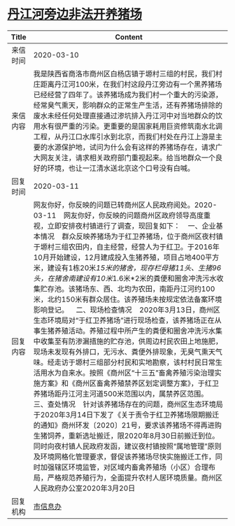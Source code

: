 # <a href="http://www.shangluo.gov.cn/zmhd/ldxxxx.jsp?urltype=leadermail.LeaderMailContentUrl&wbtreeid=1112&leadermailid=5725">丹江河旁边非法开养猪场</a>
| Title |                                                                                                                                                                                                                                                                                                                                                                                                        Content                                                                                                                                                                                                                                                                                                                                                                                                         |
|:-----:|------------------------------------------------------------------------------------------------------------------------------------------------------------------------------------------------------------------------------------------------------------------------------------------------------------------------------------------------------------------------------------------------------------------------------------------------------------------------------------------------------------------------------------------------------------------------------------------------------------------------------------------------------------------------------------------------------------------------------------------------------------------------------------------------------------------------|
| 来信时间  | 2020-03-10                                                                                                                                                                                                                                                                                                                                                                                                                                                                                                                                                                                                                                                                                                                                                                                                             |
| 来信内容  | 我是陕西省商洛市商州区白杨店镇于塬村三组的村民，我们村庄距离丹江河100米，在我们村这段丹江旁边有一个黑养猪场已经经营了四年了。该养猪场成为我们村一个重大的污染源，经常臭气熏天，影响群众的正常生产生活，还有养猪场排除的废水未经任何处理直接通过渗坑排入丹江河中对当地群众的饮用水有很严重的污染。更重要的是国家耗用巨资修筑南水北调工程，从丹江口水库引水到北京，而我们村处在丹江上游是主要的水源保护地，试问为什么会有这样的养猪场存在，请求广大网友关注，请求相关政府部门重视起来。给当地群众一个良好的环境，也让一江清水送北京这个口号没有白喊。                                                                                                                                                                                                                                                                                                                                                                                                                                                                                                                                            |
| 回复时间  | 2020-03-11                                                                                                                                                                                                                                                                                                                                                                                                                                                                                                                                                                                                                                                                                                                                                                                                             |
| 回复内容  | 网友你好，你反映的问题已转商州区人民政府阅处。2020-03-11    网友你好，你反映的问题商州区政府领导高度重视，立即安排夜村镇进行了调查，现回复如下：    一、企业基本情况    群众反映养猪场为于红卫养猪场，位于商州区夜村镇于塬村三组农田内，自主经营，经营人为于红卫。于2016年10月开始建设，12月建成投入生猪养殖，项目占地400平方米，建设有1栋20米*15米的猪舍，现存栏母猪11头、生猪96头，在猪舍南建设有10米*1.6米*2米的粪便和圈舍冲洗污水收集贮存池。该猪场东、西、北均为农田，南距丹江河约100米，北约150米有群众居住。该养殖场未按规定依法备案环境影响登记。    二、现场检查情况    2020年3月13日，商州区生态环境局对“于红卫养猪场”进行现场检查，该养猪场正在从事生猪养殖活动。养殖过程中所产生的粪便和圈舍冲洗污水集中收集至有防渗漏措施的贮存池，供周边村民农田上地施肥，现场未发现有外排口，无污水、粪便外排现象，无臭气熏天气味。经走访于塬村三组部分村民和实地勘察，该村村民日常生活用水为自来水。按照《商州区“十三五”畜禽养殖污染治理实施方案》和《商州区畜禽养殖禁养区划定调整方案》，于红卫养猪场距丹江河主河道500米范围以内，属禁养区范围。    三、查处情况    针对该养猪场存在的问题，商州区生态环境局于2020年3月14日下发了《关于责令于红卫养猪场限期搬迁的通知》商州环发〔2020〕21号，要求该养猪场不得再进购生猪饲养，重新选址搬迁，限2020年8月30日前搬迁到位。同时向夜村镇人民政府发函，建议夜村镇按照“属地管理”原则及环境网格化管理要求，督促该养猪场尽快实施搬迁工作，同时加强辖区环境监管，对区域内畜禽养殖场（小区）合理布局，严格规范养殖行为，全面提升农村人居环境质量。商州区人民政府办公室2020年3月20日 |
| 回复机构  | <a href="../../categories/agencies/市信息办.md">市信息办</a>                                                                                                                                                                                                                                                                                                                                                                                                                                                                                                                                                                                                                                                                                                                                                                     |